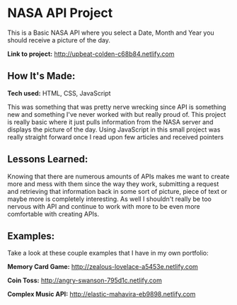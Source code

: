 # NASA API Project
This is a Basic NASA API where you select a Date, Month and Year you should receive a picture of the day.

**Link to project:** http://upbeat-colden-c68b84.netlify.com


## How It's Made:

**Tech used:** HTML, CSS, JavaScript

This was something that was pretty nerve wrecking since API is something new and something I've never worked  with but really proud of. This project is really basic where it just pulls information from the NASA server and displays the picture of the day. Using JavaScript in this small project was really straight forward once I read upon few articles and received pointers

## Lessons Learned:

Knowing that there are numerous amounts of APIs makes me want to create more and mess with them since the way they work, submitting a request and retrieving that information back in some sort of picture, piece of text or maybe more is completely interesting. As well I shouldn't really be too nervous with API and continue to work with more to be even more comfortable with creating APIs.

## Examples:
Take a look at these couple examples that I have in my own portfolio:

**Memory Card Game:** http://zealous-lovelace-a5453e.netlify.com

**Coin Toss:** http://angry-swanson-795d1c.netlify.com

**Complex Music API:** http://elastic-mahavira-eb9898.netlify.com
